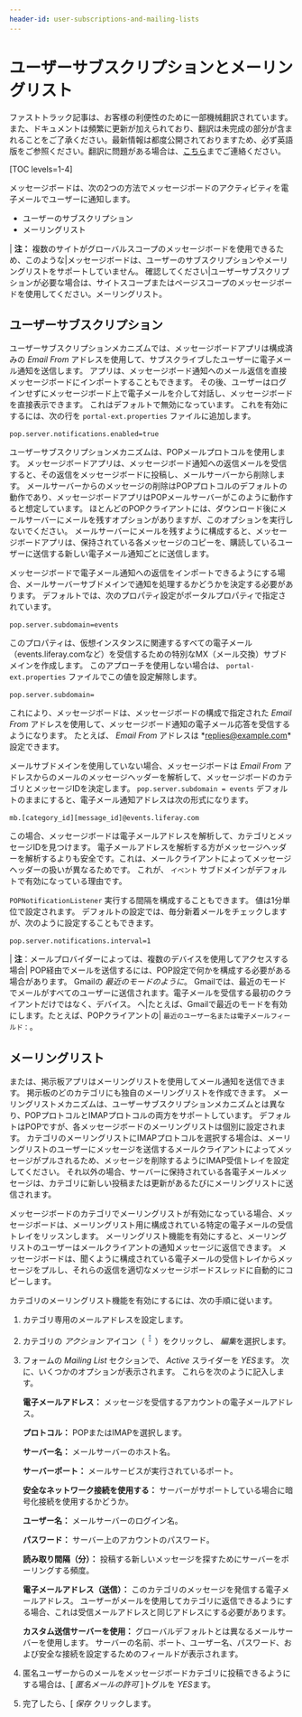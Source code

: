 ```yaml
---
header-id: user-subscriptions-and-mailing-lists
---
```


# ユーザーサブスクリプションとメーリングリスト

<p class="alert alert-info"><span class="wysiwyg-color-blue120">ファストトラック記事は、お客様の利便性のために一部機械翻訳されています。また、ドキュメントは頻繁に更新が加えられており、翻訳は未完成の部分が含まれることをご了承ください。最新情報は都度公開されておりますため、必ず英語版をご参照ください。翻訳に問題がある場合は、<a href="mailto:support-content-jp@liferay.com">こちら</a>までご連絡ください。</span></p>

[TOC levels=1-4]

メッセージボードは、次の2つの方法でメッセージボードのアクティビティを電子メールでユーザーに通知します。

  - ユーザーのサブスクリプション
  - メーリングリスト

| **注：** 複数のサイトがグローバルスコープのメッセージボードを使用できるため、このような|メッセージボードは、ユーザーのサブスクリプションやメーリングリストをサポートしていません。 確認してください|ユーザーサブスクリプションが必要な場合は、サイトスコープまたはページスコープのメッセージボードを使用してください。メーリングリスト。

## ユーザーサブスクリプション

ユーザーサブスクリプションメカニズムでは、メッセージボードアプリは構成済みの *Email From* アドレスを使用して、サブスクライブしたユーザーに電子メール通知を送信します。 アプリは、メッセージボード通知へのメール返信を直接メッセージボードにインポートすることもできます。 その後、ユーザーはログインせずにメッセージボード上で電子メールを介して対話し、メッセージボードを直接表示できます。 これはデフォルトで無効になっています。 これを有効にするには、次の行を `portal-ext.properties` ファイルに追加します。

    pop.server.notifications.enabled=true

ユーザーサブスクリプションメカニズムは、POPメールプロトコルを使用します。 メッセージボードアプリは、メッセージボード通知への返信メールを受信すると、その返信をメッセージボードに投稿し、メールサーバーから削除します。 メールサーバーからのメッセージの削除はPOPプロトコルのデフォルトの動作であり、メッセージボードアプリはPOPメールサーバーがこのように動作すると想定しています。 ほとんどのPOPクライアントには、ダウンロード後にメールサーバーにメールを残すオプションがありますが、このオプションを実行しないでください。 メールサーバーにメールを残すように構成すると、メッセージボードアプリは、保持されている各メッセージのコピーを、購読しているユーザーに送信する新しい電子メール通知ごとに送信します。

メッセージボードで電子メール通知への返信をインポートできるようにする場合、メールサーバーサブドメインで通知を処理するかどうかを決定する必要があります。 デフォルトでは、次のプロパティ設定がポータルプロパティで指定されています。

    pop.server.subdomain=events

このプロパティは、仮想インスタンスに関連するすべての電子メール（events.liferay.comなど）を受信するための特別なMX（メール交換）サブドメインを作成します。 このアプローチを使用しない場合は、 `portal-ext.properties` ファイルでこの値を設定解除します。

``` 
pop.server.subdomain= 
```

これにより、メッセージボードは、メッセージボードの構成で指定された *Email From* アドレスを使用して、メッセージボード通知の電子メール応答を受信するようになります。 たとえば、 *Email From* アドレスは *<replies@example.com>*設定できます。

メールサブドメインを使用していない場合、メッセージボードは *Email From* アドレスからのメールのメッセージヘッダーを解析して、メッセージボードのカテゴリとメッセージIDを決定します。 `pop.server.subdomain = events` デフォルトのままにすると、電子メール通知アドレスは次の形式になります。

    mb.[category_id][message_id]@events.liferay.com

この場合、メッセージボードは電子メールアドレスを解析して、カテゴリとメッセージIDを見つけます。 電子メールアドレスを解析する方がメッセージヘッダーを解析するよりも安全です。これは、メールクライアントによってメッセージヘッダーの扱いが異なるためです。 これが、 `イベント` サブドメインがデフォルトで有効になっている理由です。

`POPNotificationListener` 実行する間隔を構成することもできます。 値は1分単位で設定されます。 デフォルトの設定では、毎分新着メールをチェックしますが、次のように設定することもできます。

    pop.server.notifications.interval=1

| **注**：メールプロバイダーによっては、複数のデバイスを使用してアクセスする場合| POP経由でメールを送信するには、POP設定で何かを構成する必要がある場合があります。 Gmailの *最近のモードのように*。 Gmailでは、最近のモードでメールがすべてのユーザーに送信されます。電子メールを受信する最初のクライアントだけではなく、デバイス。 へ|たとえば、Gmailで最近のモードを有効にします。たとえば、POPクライアントの| `最近のユーザー名または電子メールフィールド：`。

## メーリングリスト

または、掲示板アプリはメーリングリストを使用してメール通知を送信できます。 掲示板のどのカテゴリにも独自のメーリングリストを作成できます。 メーリングリストメカニズムは、ユーザーサブスクリプションメカニズムとは異なり、POPプロトコルとIMAPプロトコルの両方をサポートしています。 デフォルトはPOPですが、各メッセージボードのメーリングリストは個別に設定されます。 カテゴリのメーリングリストにIMAPプロトコルを選択する場合は、メーリングリストのユーザーにメッセージを送信するメールクライアントによってメッセージがプルされるため、メッセージを削除するようにIMAP受信トレイを設定してください。 それ以外の場合、サーバーに保持されている各電子メールメッセージは、カテゴリに新しい投稿または更新があるたびにメーリングリストに送信されます。

メッセージボードのカテゴリでメーリングリストが有効になっている場合、メッセージボードは、メーリングリスト用に構成されている特定の電子メールの受信トレイをリッスンします。 メーリングリスト機能を有効にすると、メーリングリストのユーザーはメールクライアントの通知メッセージに返信できます。 メッセージボードは、聞くように構成されている電子メールの受信トレイからメッセージをプルし、それらの返信を適切なメッセージボードスレッドに自動的にコピーします。

カテゴリのメーリングリスト機能を有効にするには、次の手順に従います。

1.  カテゴリ専用のメールアドレスを設定します。

2.  カテゴリの *アクション* アイコン（![Actions](../../../../images/icon-actions.png)）をクリックし、 *編集*を選択します。

3.  フォームの *Mailing List* セクションで、 *Active* スライダーを *YES*ます。 次に、いくつかのオプションが表示されます。 これらを次のように記入します。

    **電子メールアドレス：** メッセージを受信するアカウントの電子メールアドレス。

    **プロトコル：** POPまたはIMAPを選択します。

    **サーバー名：** メールサーバーのホスト名。

    **サーバーポート：** メールサービスが実行されているポート。

    **安全なネットワーク接続を使用する：** サーバーがサポートしている場合に暗号化接続を使用するかどうか。

    **ユーザー名：** メールサーバーのログイン名。

    **パスワード：** サーバー上のアカウントのパスワード。

    **読み取り間隔（分）：** 投稿する新しいメッセージを探すためにサーバーをポーリングする頻度。

    **電子メールアドレス（送信）：** このカテゴリのメッセージを発信する電子メールアドレス。 ユーザーがメールを使用してカテゴリに返信できるようにする場合、これは受信メールアドレスと同じアドレスにする必要があります。

    **カスタム送信サーバーを使用：** グローバルデフォルトとは異なるメールサーバーを使用します。 サーバーの名前、ポート、ユーザー名、パスワード、および安全な接続を設定するためのフィールドが表示されます。

4.  匿名ユーザーからのメールをメッセージボードカテゴリに投稿できるようにする場合は、[ *匿名メールの許可* ]トグルを *YES*ます。

5.  完了したら、[ *保存* クリックします。
